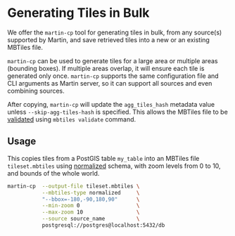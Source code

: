 # Generating Tiles in Bulk

We offer the `martin-cp` tool for generating tiles in bulk, from any source(s) supported by Martin, and save retrieved tiles
into a new or an existing MBTiles file.

`martin-cp` can be used to generate tiles for a large area or multiple areas
(bounding boxes). If multiple areas overlap, it will ensure each tile is generated only once. `martin-cp` supports the
same configuration file and CLI arguments as Martin server, so it can support all sources and even combining sources.

After copying, `martin-cp` will update the `agg_tiles_hash` metadata value unless `--skip-agg-tiles-hash` is specified.
This allows the MBTiles file to be [validated](mbtiles-validation.md#aggregate-content-validation)
using `mbtiles validate` command.

## Usage

This copies tiles from a PostGIS table `my_table` into an MBTiles file `tileset.mbtiles`
using [normalized](mbtiles-schema.md#normalized) schema, with zoom levels from 0 to 10, and bounds of the whole world.

```bash
martin-cp  --output-file tileset.mbtiles \
           --mbtiles-type normalized     \
           "--bbox=-180,-90,180,90"      \
           --min-zoom 0                  \
           --max-zoom 10                 \
           --source source_name          \
           postgresql://postgres@localhost:5432/db
```
